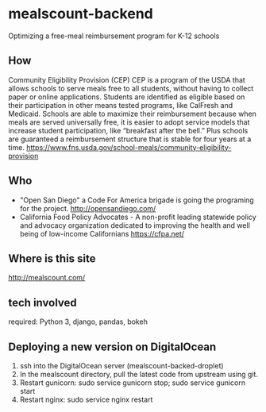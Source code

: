 # mealscount-backend
Optimizing a free-meal reimbursement program for K-12 schools

## How
Community Eligibility Provision (CEP)
CEP is a program of the USDA that allows schools to serve meals free to all students, without having to collect paper or online applications. Students are identified as eligible based on their participation in other means tested programs, like CalFresh and Medicaid. Schools are able to maximize their reimbursement because when meals are served universally free, it is easier to adopt service models that increase student participation, like “breakfast after the bell.” Plus schools are guaranteed a reimbursement structure that is stable for four years at a time.
https://www.fns.usda.gov/school-meals/community-eligibility-provision

## Who
* "Open San Diego" a Code For America brigade is going the programing for the project.
http://opensandiego.com/
* California Food Policy Advocates - A non-profit leading statewide policy and advocacy organization dedicated to improving the health and well being of low-income Californians
https://cfpa.net/

## Where is this site
http://mealscount.com/


## tech involved
required: Python 3, django, pandas, bokeh


## Deploying a new version on DigitalOcean
1. ssh into the DigitalOcean server (mealscount-backed-droplet)
2. In the mealscount directory, pull the latest code from upstream using git.
3. Restart gunicorn: sudo service gunicorn stop; sudo service gunicorn start
4. Restart nginx: sudo service nginx restart